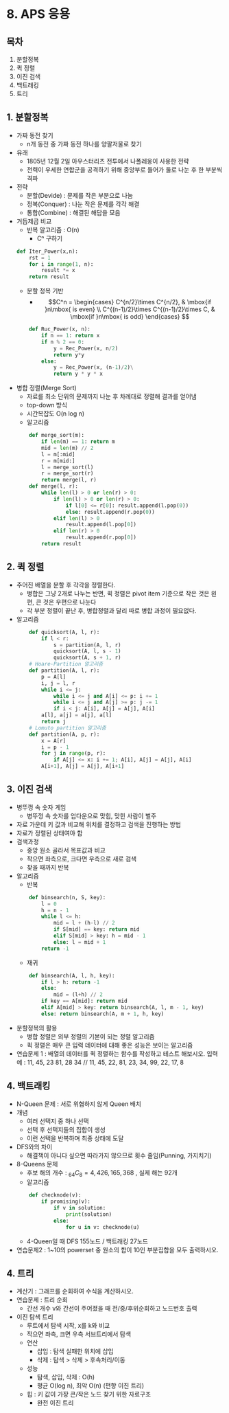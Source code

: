 # 8. APS 응용

## 목차

1. 분할정복
2. 퀵 정렬
3. 이진 검색
4. 백트래킹
5. 트리

## 1. 분할정복
- 가짜 동전 찾기
	- n개 동전 중 가짜 동전 하나를 양팔저울로 찾기
- 유래
	- 1805년 12월 2일 아우스터리츠 전투에서 나폴레옹이 사용한 전략
	- 전력이 우세한 연합군을 공격하기 위해 중앙부로 들어가 둘로 나눈 후 한 부분씩 격파
- 전략
	- 분할(Devide) : 문제를 작은 부분으로 나눔
	- 정복(Conquer) : 나눈 작은 문제를 각각 해결
	- 통합(Combine) : 해결된 해답을 모음
- 거듭제곱 비교
	- 반복 알고리즘 : O(n)
		- Cⁿ 구하기
	```python
	def Iter_Power(x,n):
		rst = 1
		for i in range(1, n):
			result *= x
		return result
	```
	- 분할 정복 기반
		- $$C^n = 
		\begin{cases}
			C^{n/2}\times C^{n/2}, & \mbox{if }n\mbox{ is even} \\
			C^{(n-1)/2}\times C^{(n-1)/2}\times C, & \mbox{if }n\mbox{ is odd}
		\end{cases}
	$$
	```python
		def Ruc_Power(x, n):
			if n == 1: return x
			if n % 2 == 0:
				y = Rec_Power(x, n/2)
				return y*y
			else:
				y = Rec_Power(x, (n-1)/2)\
				return y * y * x
	```
- 병합 정렬(Merge Sort)
	- 자료를 최소 단위의 문제까지 나눈 후 차례대로 정렬해 결과를 얻어냄
	- top-down 방식
	- 시간복잡도 O(n log n)
	- 알고리즘
	```python
		def merge_sort(m):
			if len(m) == 1: return m
			mid = len(m) // 2
			l = m[:mid]
			r = m[mid:]
			l = merge_sort(l)
			r = merge_sort(r)
			return merge(l, r)
		def merge(l, r):
			while len(l) > 0 or len(r) > 0:
				if len(l) > 0 or len(r) > 0:
					if l[0] <= r[0]: result.append(l.pop(0))
					else: result.append(r.pop(0))
				elif len(l) > 0
					result.append(l.pop[0])
				elif len(r) > 0
					result.append(r.pop[0])
			return result
	```

## 2. 퀵 정렬
- 주어진 배열을 분할 후 각각을 정렬한다.
	- 병합은 그냥 2개로 나누는 반면, 퀵 정렬은 pivot item 기준으로 작은 것은 왼편, 큰 것은 우편으로 나눈다
	- 각 부분 정렬이 끝난 후, 병합정렬과 달리 따로 병합 과정이 필요없다.
- 알고리즘
	```python
		def quicksort(A, l, r):
			if l < r:
				s = partition(A, l, r)
				quicksort(A, l, s - 1)
				quicksort(A, s + 1, r)
		# Hoare-Partition 알고리즘
		def partition(A, l, r):
			p = A[l]
			i, j = l, r
			while i <= j:
				while i <= j and A[i] <= p: i += 1
				while i <= j and A[j] >= p: j -= 1	
				if i < j: A[i], A[j] = A[j], A[i]
			a[l], a[j] = a[j], a[l]
			return j
		# Lomuto partition 알고리즘
		def partition(A, p, r):
			x = A[r]
			i = p - 1
			for j in range(p, r):
				if A[j] <= x: i += 1; A[i], A[j] = A[j], A[i]
			A[i+1], A[j] = A[j], A[i+1]
	```

## 3. 이진 검색
- 병뚜껑 속 숫자 게임
	- 병뚜껑 속 숫자를 업다운으로 맞힘, 맞힌 사람이 벌주
- 자료 가운데 키 값과 비교해 위치를 결정하고 검색을 진행하는 방법
- 자료가 정렬된 상태여야 함
- 검색과정
	- 중앙 원소 골라서 목표값과 비교
	- 작으면 좌측으로, 크다면 우측으로 새로 검색
	- 찾을 때까지 반복
- 알고리즘
	- 반복
	```python
		def binsearch(n, S, key):
			l = 0
			h = n - 1
			while l <= h:
				mid = l + (h-l) // 2
				if S[mid] == key: return mid
				elif S[mid] > key: h = mid - 1
				else: l = mid + 1
			return -1				
	```
	- 재귀
	```python
		def binsearch(A, l, h, key):
			if l > h: return -1
			else:
				mid = (l+h) // 2
			if key == A[mid]: return mid
			elif A[mid] > key: return binsearch(A, l, m - 1, key)
			else: return binsearch(A, m + 1, h, key)
	```
- 분할정복의 활용
	- 병합 정렬은 외부 정렬의 기본이 되는 정렬 알고리즘
	- 퀵 정렬은 매우 큰 입력 데이터에 대해 좋은 성능은 보이는 알고리즘
- 연습문제 1 : 배열의 데이터를 퀵 정렬하는 함수를 작성하고 테스트 해보시오.
	입력 예 : 11, 45, 23 81, 28 34 // 11, 45, 22, 81, 23, 34, 99, 22, 17, 8

## 4. 백트래킹
- N-Queen 문제 : 서로 위협하지 않게 Queen 배치
- 개념
	- 여러 선택지 중 하나 선택
	- 선택 후 선택지들의 집합이 생성
	- 이런 선택을 반복하며 최종 상태에 도달
- DFS와의 차이
	- 해결책이 아니다 싶으면 따라가지 않으므로 횟수 줄임(Punning, 가지치기)
- 8-Queens 문제
	- 후보 해의 개수 : $_64C_8 = 4,426,165,368$ , 실제 해는 92개
	- 알고리즘
	```python
		def checknode(v):
			if promising(v):
				if v in solution:
					print(solution)
				else:
					for u in v: checknode(u)
	```
	- 4-Queen일 때 DFS 155노드 / 백트래킹 27노드
- 연습문제2 : 1~10의 powerset 중 원소의 합이 10인 부분집합을 모두 출력하시오.

## 4. 트리
- 계산기 : 그래프를 순회하여 수식을 계산하시오.
- 연습문제 : 트리 순회
	- 간선 개수 v와 간선이 주어졌을 때 전/중/후위순회하고 노드번호 출력
- 이진 탐색 트리
	- 루트에서 탐색 시작, x를 k와 비교
	- 작으면 좌측, 크면 우측 서브트리에서 탐색
	- 연산
		- 삽입 : 탐색 실패한 위치에 삽입
		- 삭제 : 탐색 > 삭제 > 후속처리/이동
	- 성능
		- 탐색, 삽입, 삭제 : O(h)
		- 평균 O(log n), 최악 O(n) (편향 이진 트리)
	- 힙 : 키 값이 가장 큰/작은 노드 찾기 위한 자료구조
		- 완전 이진 트리